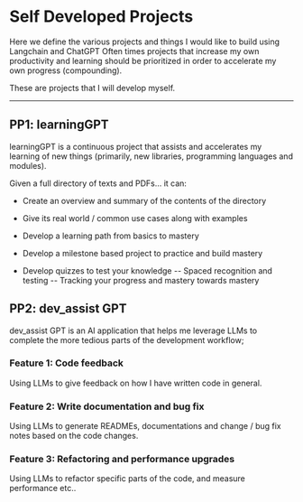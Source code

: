 # Self Developed Projects
Here we define the various projects and things I would like to build using Langchain and ChatGPT
Often times projects that increase my own productivity and learning should be prioritized in order to accelerate my own progress (compounding).

These are projects that I will develop myself.









--------------------------------------------------------

## PP1: learningGPT
learningGPT is a continuous project that assists and accelerates my learning of new things (primarily, new libraries, programming languages and modules).

Given a full directory of texts and PDFs... it can:
- Create an overview and summary of the contents of the directory
- Give its real world / common use cases along with examples

- Develop a learning path from basics to mastery
- Develop a milestone based project to practice and build mastery
- Develop quizzes to test your knowledge
-- Spaced recognition and testing
-- Tracking your progress and mastery towards mastery



## PP2: dev_assist GPT
dev_assist GPT is an AI application that helps me leverage LLMs to complete the more tedious parts of the development workflow; 

### Feature 1: Code feedback 
Using LLMs to give feedback on how I have written code in general.

### Feature 2: Write documentation and bug fix
Using LLMs to generate READMEs, documentations and change / bug fix notes based on the code changes.

### Feature 3: Refactoring and performance upgrades
Using LLMs to refactor specific parts of the code, and measure performance etc..



